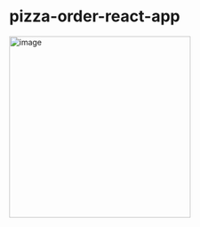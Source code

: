 # pizza-order-react-app
<img width="326" alt="image" src="https://github.com/user-attachments/assets/0cea89a4-2199-4688-b472-184df900c14d">
